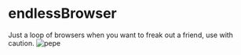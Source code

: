 # endlessBrowser
Just a loop of browsers when you want to freak out a friend, use with caution.
![pepe](https://github.com/fullsduck/endlessBrowser/blob/main/pepes.jpeg?raw=true)
